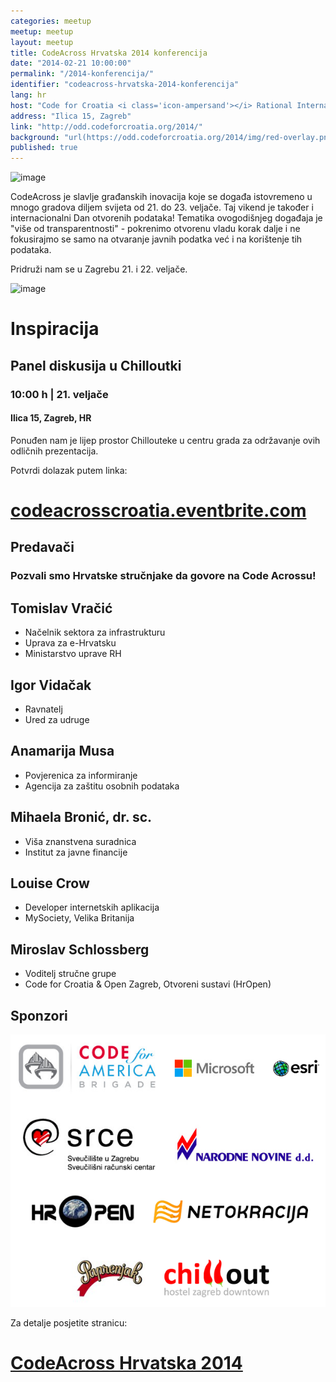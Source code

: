 ```yaml
---
categories: meetup
meetup: meetup
layout: meetup
title: CodeAcross Hrvatska 2014 konferencija
date: "2014-02-21 10:00:00"
permalink: "/2014-konferencija/"
identifier: "codeacross-hrvatska-2014-konferencija"
lang: hr
host: "Code for Croatia <i class='icon-ampersand'></i> Rational International <i class='icon-ampersand'></i> GONG"
address: "Ilica 15, Zagreb"
link: "http://odd.codeforcroatia.org/2014/"
background: "url(https://odd.codeforcroatia.org/2014/img/red-overlay.png)"
published: true
---
```


![image](https://odd.codeforcroatia.org/2014/img/Vise-od-transparentnosti.jpg)

CodeAcross je slavlje građanskih inovacija koje se događa istovremeno u mnogo gradova diljem svijeta od 21. do 23. veljače. Taj vikend je također i internacionalni Dan otvorenih podataka! Tematika ovogodišnjeg događaja je "više od transparentnosti" - pokrenimo otvorenu vladu korak dalje i ne fokusirajmo se samo na otvaranje javnih podatka već i na korištenje tih podataka.

Pridruži nam se u Zagrebu 21. i 22. veljače.

![image](https://odd.codeforcroatia.org/2014/img/roper.jpg)

<div id="inspiration">
  <h1>Inspiracija</h1>
  <h2>Panel diskusija u Chilloutki</h2>
  <h3>10:00 h | 21. veljače</h3>
  <div class="clearfix"></div>
  <h4>Ilica 15, Zagreb, HR</h4>
  <div class="clearfix"></div>
  <p>Ponuđen nam je lijep prostor Chillouteke u centru grada za održavanje ovih odličnih prezentacija.</p>
</div>

Potvrdi dolazak putem linka:

# [codeacrosscroatia.eventbrite.com](https://codeacrosscroatia.eventbrite.com/)

<section id="speakers">
	<div>
		<h1>Predavači</h1>
		<h3 id="intro">Pozvali smo Hrvatske stručnjake da govore na Code Acrossu!</h3>
        <div id="uprava">
          <h2>Tomislav Vračić</h2>
          <ul>
            <li>Načelnik sektora za infrastrukturu</li>
            <li>Uprava za e-Hrvatsku</li>
            <li>Ministarstvo uprave RH</li>
          </ul>
        </div>
        <div id="udruge">
          <h2>Igor Vidačak</h2>
          <ul>
            <li>Ravnatelj</li>
            <li>Ured za udruge</li>
          </ul>
        </div>
        <div id="povjerenica">
          <h2>Anamarija Musa</h2>
          <ul>
            <li>Povjerenica za informiranje</li>
			<li>Agencija za zaštitu osobnih podataka</li>
          </ul>
        </div>
        <div id="IJF">
          <h2>Mihaela Bronić, dr. sc.</h2>
          <ul>
            <li>Viša znanstvena suradnica</li>
			<li>Institut za javne financije</li>
          </ul>
        </div>
        <div id="MySociety">
          <h2>Louise Crow</h2>
          <ul>
            <li>Developer internetskih aplikacija</li>
			<li>MySociety, Velika Britanija</li>
          </ul>
        </div>
        <div id="CodeForCroatia">
          <h2>Miroslav Schlossberg</h2>
          <ul>
            <li>Voditelj stručne grupe</li>
			<li>Code for Croatia & Open Zagreb, Otvoreni sustavi (HrOpen)</li>
          </ul>
        </div>
	</div>
</section>

<section id="donors">
	<div>
		<h1>Sponzori</h1>
		<img src="/images/code_across_2014_sponsors.png">
	</div>
</section>

Za detalje posjetite stranicu:

# [CodeAcross Hrvatska 2014](http://odd.codeforcroatia.org/2014/)